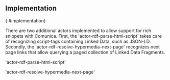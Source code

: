 ## Implementation
{:#implementation}

There are two additional actors implemented to allow support for rich snippets with Comunica.
First, the 'actor-rdf-parse-html-script' takes care of recognizing script-tags containing Linked Data, such as JSON-LD. Secondly, the 'actor-rdf-resolve-hypermedia-next-page' recognizes next page links that allow querying a paged collection of Linked Data Fragments.

'actor-rdf-parse-html-script'

'actor-rdf-resolve-hypermedia-next-page'
